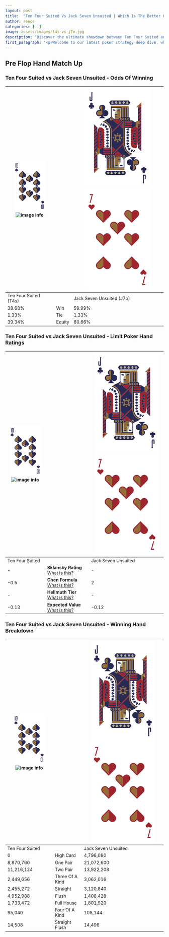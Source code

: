 ```yaml
---
layout: post
title:  "Ten Four Suited Vs Jack Seven Unsuited | Which Is The Better Hand In Poker? A Complete Guide"
author: reece
categories: [  ]
image: assets/images/t4s-vs-j7o.jpg
description: "Discover the ultimate showdown between Ten Four Suited and Jack Seven Unsuited in poker! Uncover the odds, strategies, and scenarios where one hand triumphs over the other. Get ready to up your poker game with this thrilling analysis."
first_paragraph: "<p>Welcome to our latest poker strategy deep dive, where we're pitting two distinct hands against each other in a high-stakes showdown: Ten Four Suited vs Jack Seven Unsuited.</p><p>In the dynamic world of poker, every decision counts, and knowing which hand holds the upper hand is key to your success at the table.</p><p>In this article, we'll dissect these two hands, explore the scenarios where one dominates the other, and equip you with the knowledge to make strategic choices that can tip the odds in your favor.</p><p>Get ready to unravel the intriguing dynamics of these poker hands and elevate your game to new heights.</p>"
---
```




[comment]: # (sp0)

## Pre Flop Hand Match Up

<div class="table hand-ratings" markdown="1"> 



### Ten Four Suited vs Jack Seven Unsuited - Odds Of Winning


    
| ![image info](assets/images/hand1/T.png) ![image info](assets/images/hand1/4s.png) |  | ![image info](assets/images/hand2/J.png) ![image info](assets/images/hand2/7o.png) |
| -------- | -------- | -------- |
| Ten Four Suited (T4s) |  | Jack Seven Unsuited (J7o) |
| 38.68% | Win | 59.99% |
| 1.33% | Tie | 1.33% |
| 39.34% | Equity | 60.66% |




[comment]: # (sp1)



### Ten Four Suited vs Jack Seven Unsuited - Limit Poker Hand Ratings


    
| ![image info](assets/images/hand1/T.png) ![image info](assets/images/hand1/4s.png) |  | ![image info](assets/images/hand2/J.png) ![image info](assets/images/hand2/7o.png) |
| -------- | -------- | -------- |
| Ten Four Suited |  | Jack Seven Unsuited |
| - | **Sklansky Rating** [What is this?](/sklansky-rating-explained) | - |
| -0.5 | **Chen Formula** [What is this?](/chen-formula-explained) | 2 |
| - | **Hellmuth Tier** [What is this?](/Hellmuth-tier-explained) | - |
| -0.13 | **Expected Value** [What is this?](/expected-value-explained) | -0.12 |




[comment]: # (sp2)



### Ten Four Suited vs Jack Seven Unsuited - Winning Hand Breakdown


    
| ![image info](assets/images/hand1/T.png) ![image info](assets/images/hand1/4s.png) |  | ![image info](assets/images/hand2/J.png) ![image info](assets/images/hand2/7o.png) |
| -------- | -------- | -------- |
| Ten Four Suited |  | Jack Seven Unsuited |
| 0 | High Card | 4,798,080 |
| 8,870,760 | One Pair | 21,072,600 |
| 11,216,124 | Two Pair | 13,922,208 |
| 2,449,656 | Three Of A Kind | 3,062,016 |
| 2,455,272 | Straight | 3,120,840 |
| 4,952,988 | Flush | 1,408,428 |
| 1,733,472 | Full House | 1,801,920 |
| 95,040 | Four Of A Kind | 108,144 |
| 14,508 | Straight Flush | 14,496 |




[comment]: # (sp3)



</div>

[comment]: # (sp4)



[comment]: # (sp5)


